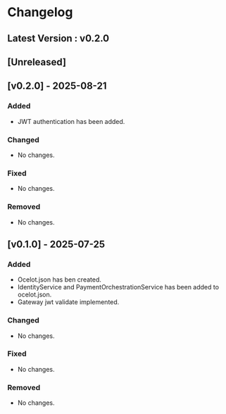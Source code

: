 ﻿# Changelog

## Latest Version : v0.2.0

## [Unreleased]

## [v0.2.0] - 2025-08-21

### Added

- JWT authentication has been added.

### Changed

- No changes.

### Fixed

- No changes.

### Removed

- No changes.

## [v0.1.0] - 2025-07-25

### Added

- Ocelot.json has ben created.
- IdentityService and PaymentOrchestrationService has been added to ocelot.json.
- Gateway jwt validate implemented.

### Changed

- No changes.

### Fixed

- No changes.

### Removed

- No changes.
